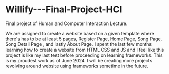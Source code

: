 ﻿# Willify---Final-Project-HCI
Final project of Human and Computer Interaction Lecture.

We are assigned to create a website based on a given template where there's has to be at least 5 pages, Register Page, Home Page, Song Page, Song Detail Page , and lastly About Page. I spent the last few months learning how to create a website from HTML CSS and JS and I feel like this project is like my last test before proceeding on learning frameworks. This is my proudest work as of June 2024. I will be creating more projects revolving around website using frameworks sometime in the future. 
